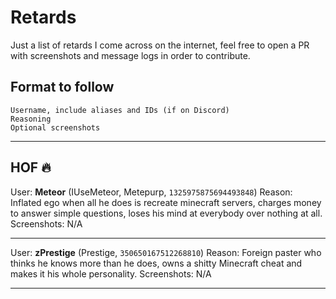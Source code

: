 # Retards
Just a list of retards I come across on the internet, feel free to open a PR with screenshots and message logs in order to contribute.

## Format to follow
```
Username, include aliases and IDs (if on Discord)
Reasoning
Optional screenshots
```

---

## HOF 🔥

User:   **Meteor** (IUseMeteor, Metepurp, `1325975875694493848`)
Reason: Inflated ego when all he does is recreate minecraft servers, charges money to answer simple questions, loses his mind at everybody over nothing at all.
Screenshots: N/A

---

User:   **zPrestige** (Prestige, `350650167512268810`)
Reason: Foreign paster who thinks he knows more than he does, owns a shitty Minecraft cheat and makes it his whole personality.
Screenshots: N/A

---
